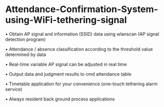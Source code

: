 # Attendance-Confirmation-System-using-WiFi-tethering-signal

• Obtain AP signal and information (SSID) data using wlanscan (AP signal detection program)

• Attendance / absence classification according to the threshold value determined by data

• Real-time variable AP signal can be adjusted in real time

• Output data and judgment results to cmd attendance table

• Timetable application for your convenience (one-touch tethering alarm service)

• Always resident back ground process applications
